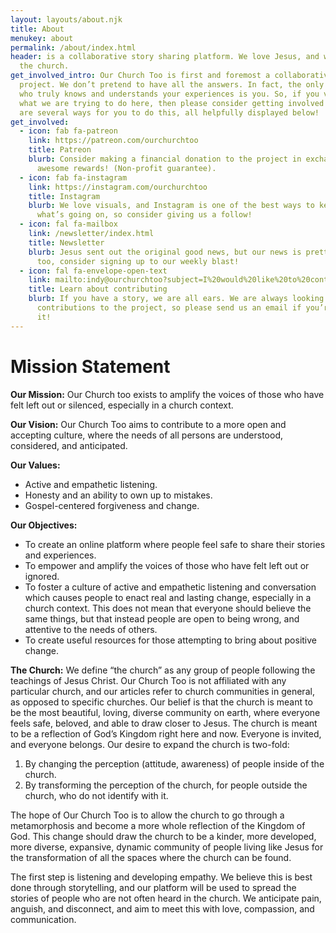 ```yaml
---
layout: layouts/about.njk
title: About
menukey: about
permalink: /about/index.html
header: is a collaborative story sharing platform. We love Jesus, and we love
  the church.
get_involved_intro: Our Church Too is first and foremost a collaborative
  project. We don’t pretend to have all the answers. In fact, the only person
  who truly knows and understands your experiences is you. So, if you vibe with
  what we are trying to do here, then please consider getting involved! There
  are several ways for you to do this, all helpfully displayed below!
get_involved:
  - icon: fab fa-patreon
    link: https://patreon.com/ourchurchtoo
    title: Patreon
    blurb: Consider making a financial donation to the project in exchange for some
      awesome rewards! (Non-profit guarantee).
  - icon: fab fa-instagram
    link: https://instagram.com/ourchurchtoo
    title: Instagram
    blurb: We love visuals, and Instagram is one of the best ways to keep up with
      what’s going on, so consider giving us a follow!
  - icon: fal fa-mailbox
    link: /newsletter/index.html
    title: Newsletter
    blurb: Jesus sent out the original good news, but our news is pretty awesome
      too, consider signing up to our weekly blast!
  - icon: fal fa-envelope-open-text
    link: mailto:indy@ourchurchtoo?subject=I%20would%20like%20to%20contribute
    title: Learn about contributing
    blurb: If you have a story, we are all ears. We are always looking for
      contributions to the project, so please send us an email if you’re into
      it!
---
```

# Mission Statement

**Our Mission:** Our Church too exists to amplify the voices of those who have felt left out or silenced, especially in a church context.

**Our Vision:** Our Church Too aims to contribute to a more open and accepting culture, where the needs of all persons are understood, considered, and anticipated. 

**Our Values:**

* Active and empathetic listening.
* Honesty and an ability to own up to mistakes. 
* Gospel-centered forgiveness and change. 

**Our Objectives:** 

* To create an online platform where people feel safe to share their stories and experiences. 
* To empower and amplify the voices of those who have felt left out or ignored.
* To foster a culture of active and empathetic listening and conversation which causes people to enact real and lasting change, especially in a church context. This does not mean that everyone should believe the same things, but that instead people are open to being wrong, and attentive to the needs of others.
* To create useful resources for those attempting to bring about positive change.

**The Church:** 
We define “the church” as any group of people following the teachings of Jesus Christ. Our Church Too is not affiliated with any particular church, and our articles refer to church communities in general, as opposed to specific churches. 
Our belief is that the church is meant to be the most beautiful, loving, diverse community on earth, where everyone feels safe, beloved, and able to draw closer to Jesus. The church is meant to be a reflection of God’s Kingdom right here and now. Everyone is invited, and everyone belongs. 
Our desire to expand the church is two-fold:

1. By changing the perception (attitude, awareness) of people inside of the church.
2. By transforming the perception of the church, for people outside the church, who do not identify with it. 

The hope of Our Church Too is to allow the church to go through a metamorphosis and become a more whole reflection of the Kingdom of God. This change should draw the church to be a kinder, more developed, more diverse, expansive, dynamic community of people living like Jesus for the transformation of all the spaces where the church can be found. 

The first step is listening and developing empathy. We believe this is best done through storytelling, and our platform will be used to spread the stories of people who are not often heard in the church. We anticipate pain, anguish, and disconnect, and aim to meet this with love, compassion, and communication.